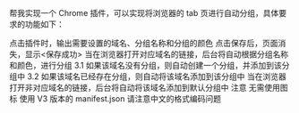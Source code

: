 帮我实现一个 Chrome 插件，可以实现将浏览器的 tab 页进行自动分组，具体要求的功能如下：

点击插件时，输出需要设置的域名、分组名称和分组的颜色
点击保存后，页面消失，显示<保存成功>
当在浏览器打开对应域名的链接，后台将自动根据分组名称和颜色，进行分组
3.1 如果该域名没有分组，则自动创建一个分组，并添加到该分组中
3.2 如果该域名已经存在分组，则自动将该域名添加到该分组中
当在浏览器打开非对应域名的链接，后台将自动将该域名添加到默认分组中
注意
无需使用图标
使用 V3 版本的 manifest.json
请注意中文的格式编码问题